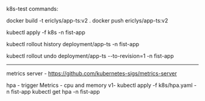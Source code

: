 k8s-test commands:

docker build -t ericlys/app-ts:v2 .
docker push ericlys/app-ts:v2

kubectl apply -f k8s -n fist-app

kubectl rollout history deployment/app-ts -n fist-app

kubectl rollout undo deployment/app-ts --to-revision=1 -n fist-app

---
metrics server -
https://github.com/kubernetes-sigs/metrics-server

hpa - trigger
Metrics - cpu and memory 
v1- kubectl apply -f k8s/hpa.yaml  -n fist-app
kubectl get hpa -n fist-app